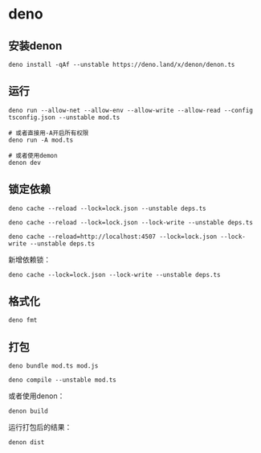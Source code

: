 # deno

## 安装denon

```
deno install -qAf --unstable https://deno.land/x/denon/denon.ts
```

## 运行

```
deno run --allow-net --allow-env --allow-write --allow-read --config tsconfig.json --unstable mod.ts

# 或者直接用-A开启所有权限
deno run -A mod.ts

# 或者使用demon
denon dev
```

## 锁定依赖

```
deno cache --reload --lock=lock.json --unstable deps.ts

deno cache --reload --lock=lock.json --lock-write --unstable deps.ts

deno cache --reload=http://localhost:4507 --lock=lock.json --lock-write --unstable deps.ts
```

新增依赖锁：

```
deno cache --lock=lock.json --lock-write --unstable deps.ts
```

## 格式化

```shell
deno fmt
```

## 打包

```
deno bundle mod.ts mod.js

deno compile --unstable mod.ts
```

或者使用denon：

```
denon build
```

运行打包后的结果：

```
denon dist
```
